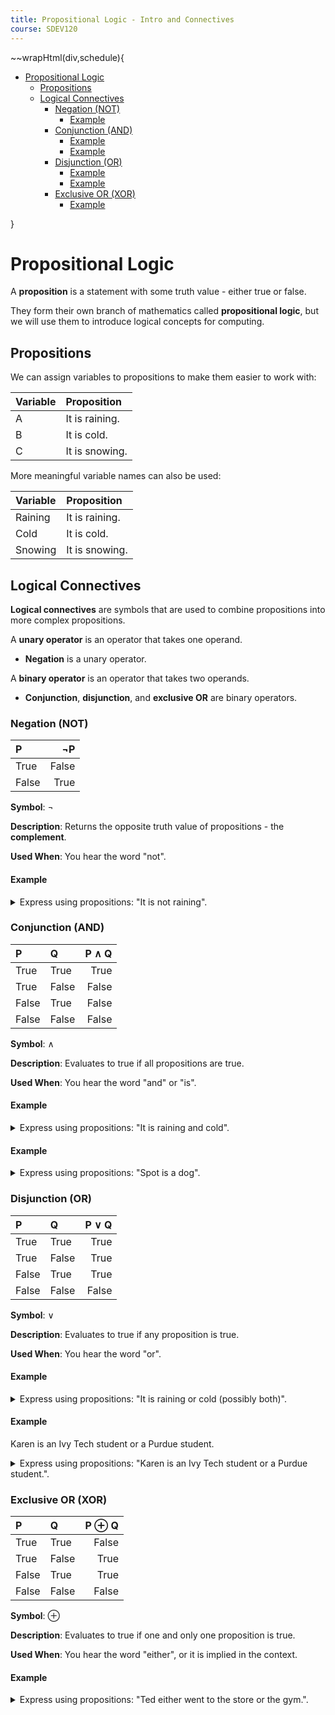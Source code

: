 ```yaml
---
title: Propositional Logic - Intro and Connectives
course: SDEV120
---
```


~~wrapHtml(div,schedule){

- [Propositional Logic](#propositional-logic)
  - [Propositions](#propositions)
  - [Logical Connectives](#logical-connectives)
    - [Negation (NOT)](#negation-not)
      - [Example](#example)
    - [Conjunction (AND)](#conjunction-and)
      - [Example](#example-1)
      - [Example](#example-2)
    - [Disjunction (OR)](#disjunction-or)
      - [Example](#example-3)
      - [Example](#example-4)
    - [Exclusive OR (XOR)](#exclusive-or-xor)
      - [Example](#example-5)

}

# Propositional Logic

A **proposition** is a statement with some truth value - either true or false.

They form their own branch of mathematics called **propositional logic**, but we will use them to introduce logical concepts for computing.

## Propositions

We can assign variables to propositions to make them easier to work with:

| Variable | Proposition    |
| :------- | :------------- |
| A        | It is raining. |
| B        | It is cold.    |
| C        | It is snowing. |

More meaningful variable names can also be used:

| Variable | Proposition    |
| :------- | :------------- |
| Raining  | It is raining. |
| Cold     | It is cold.    |
| Snowing  | It is snowing. |

## Logical Connectives

**Logical connectives** are symbols that are used to combine propositions into more complex propositions.

A **unary operator** is an operator that takes one operand.

- **Negation** is a unary operator.

A **binary operator** is an operator that takes two operands.

- **Conjunction**, **disjunction**, and **exclusive OR** are binary operators.

### Negation (NOT)

| P     |    ¬P |
| :---- | ----: |
| True  | False |
| False |  True |

**Symbol**: ¬

**Description**: Returns the opposite truth value of propositions - the **complement**.

**Used When**: You hear the word "not".

#### Example

<details>
<summary>
Express using propositions: "It is not raining".
</summary>
<div>
<p>Let P = It is raining.</p>
<p>¬P</p>
</div>
</details>

### Conjunction (AND)

| P     | Q     | P ∧ Q |
| :---- | :---- | ----: |
| True  | True  |  True |
| True  | False | False |
| False | True  | False |
| False | False | False |

**Symbol**: ∧

**Description**: Evaluates to true if all propositions are true.

**Used When**: You hear the word "and" or "is".

#### Example

<details>
<summary>
Express using propositions: "It is raining and cold".
</summary>
<div>
<p>Let P = It is raining.</p>
<p>Let Q = It is cold.</p>
<p>P ∧ Q</p>
</div>
</details>

#### Example

<details>
<summary>
Express using propositions: "Spot is a dog".
</summary>
<div>
<p>Let Spot = Is Spot.</p>
<p>Let Dog = Is a dog.</p>
<p>Spot ∧ Dog</p>
</div>
</details>

### Disjunction (OR)

| P     | Q     | P ∨ Q |
| :---- | :---- | ----: |
| True  | True  |  True |
| True  | False |  True |
| False | True  |  True |
| False | False | False |

**Symbol**: ∨

**Description**: Evaluates to true if any proposition is true.

**Used When**: You hear the word "or".

#### Example

<details>
<summary>
Express using propositions: "It is raining or cold (possibly both)".
</summary>
<div>
<p>Let P = It is raining.</p>
<p>Let Q = It is cold.</p>
<p>P ∨ Q</p>
</div>
</details>

#### Example

Karen is an Ivy Tech student or a Purdue student.

<details>
<summary>
Express using propositions: "Karen is an Ivy Tech student or a Purdue student.".
</summary>
<div>
<p>Let KarenIvyStudent = Karen is an Ivy Tech student.</p>
<p>Let KarenPurdueStudent = Karen is a Purdue student.</p>
<p>KarenIvyStudent ∨ KarenPurdueStudent</p>
</div>
</details>

### Exclusive OR (XOR)

| P     | Q     | P ⊕ Q |
| :---- | :---- | ----: |
| True  | True  | False |
| True  | False |  True |
| False | True  |  True |
| False | False | False |

**Symbol**: ⊕

**Description**: Evaluates to true if one and only one proposition is true.

**Used When**: You hear the word "either", or it is implied in the context.

#### Example

<details>
<summary>
Express using propositions: "Ted either went to the store or the gym.".
</summary>
<div>
<p>Let P = Ted went to the store.</p>
<p>Let Q = Ted went to the gym.</p>
<p>P ⊕ Q</p>
</div>
</details>

<!-- ### Conditional / Implication (IF) | P     | Q     | P → Q | | :---- | :---- | ----: | | True  | True  |  True | | True  | False | False | | False | True  |  True | | False | False |  True | **Symbol**: → or ⇒ **Python**: `if` **Description**: Evaluates to true if a condition implies the truth of another proposition (if P is true than Q must also be true).  Read as "P implies Q" or "If P, then Q".  **Used When**: You hear the word "if" or "is".  #### Example <details> <summary> Express using propositions: "If it is raining, then Bill uses an umbrella." </summary> <div> <p>Let P = It is raining.</p> <p>Let Q = Bill uses an umbrella.</p> <p>P → Q</p> </div> </details> ### Biconditional (IFF) | P     | Q     | P ↔ Q | | :---- | :---- | ----: | | True  | True  |  True | | True  | False | False | | False | True  | False | | False | False |  True | **Symbol**: ↔ or ⇔ **Python**: doesn't exist

**Description**: Evaluates to true if both propositions always have the same truth value. This implies that both propositions are either true or false.

**Used When**: You hear the words "if and only if".

**_Example_**

Let P = John is alive.
Let Q = John's heart is beating.

- John is alive if and only if John's heart is beating = P ↔ Q -->
